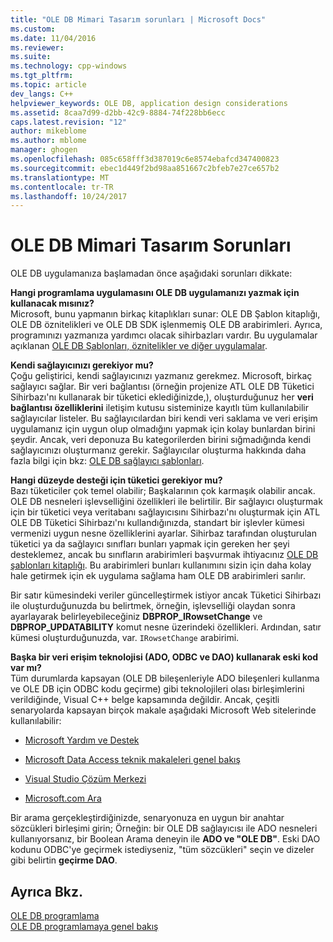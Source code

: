 ```yaml
---
title: "OLE DB Mimari Tasarım sorunları | Microsoft Docs"
ms.custom: 
ms.date: 11/04/2016
ms.reviewer: 
ms.suite: 
ms.technology: cpp-windows
ms.tgt_pltfrm: 
ms.topic: article
dev_langs: C++
helpviewer_keywords: OLE DB, application design considerations
ms.assetid: 8caa7d99-d2bb-42c9-8884-74f228bb6ecc
caps.latest.revision: "12"
author: mikeblome
ms.author: mblome
manager: ghogen
ms.openlocfilehash: 085c658fff3d387019c6e8574ebafcd347400823
ms.sourcegitcommit: ebec1d449f2bd98aa851667c2bfeb7e27ce657b2
ms.translationtype: MT
ms.contentlocale: tr-TR
ms.lasthandoff: 10/24/2017
---
```

# <a name="ole-db-architectural-design-issues"></a>OLE DB Mimari Tasarım Sorunları
OLE DB uygulamanıza başlamadan önce aşağıdaki sorunları dikkate:  
  
 **Hangi programlama uygulamasını OLE DB uygulamanızı yazmak için kullanacak mısınız?**  
 Microsoft, bunu yapmanın birkaç kitaplıkları sunar: OLE DB Şablon kitaplığı, OLE DB öznitelikleri ve OLE DB SDK işlenmemiş OLE DB arabirimleri. Ayrıca, programınızı yazmanıza yardımcı olacak sihirbazları vardır. Bu uygulamalar açıklanan [OLE DB Şablonları, öznitelikler ve diğer uygulamalar](../../data/oledb/ole-db-templates-attributes-and-other-implementations.md).  
  
 **Kendi sağlayıcınızı gerekiyor mu?**  
 Çoğu geliştirici, kendi sağlayıcınızı yazmanız gerekmez. Microsoft, birkaç sağlayıcı sağlar. Bir veri bağlantısı (örneğin projenize ATL OLE DB Tüketici Sihirbazı'nı kullanarak bir tüketici eklediğinizde,), oluşturduğunuz her **veri bağlantısı özelliklerini** iletişim kutusu sisteminize kayıtlı tüm kullanılabilir sağlayıcılar listeler. Bu sağlayıcılardan biri kendi veri saklama ve veri erişim uygulamanız için uygun olup olmadığını yapmak için kolay bunlardan birini şeydir. Ancak, veri deponuza Bu kategorilerden birini sığmadığında kendi sağlayıcınızı oluşturmanız gerekir. Sağlayıcılar oluşturma hakkında daha fazla bilgi için bkz: [OLE DB sağlayıcı şablonları](../../data/oledb/ole-db-provider-templates-cpp.md).  
  
 **Hangi düzeyde desteği için tüketici gerekiyor mu?**  
 Bazı tüketiciler çok temel olabilir; Başkalarının çok karmaşık olabilir ancak. OLE DB nesneleri işlevselliğini özellikleri ile belirtilir. Bir sağlayıcı oluşturmak için bir tüketici veya veritabanı sağlayıcısını Sihirbazı'nı oluşturmak için ATL OLE DB Tüketici Sihirbazı'nı kullandığınızda, standart bir işlevler kümesi vermenizi uygun nesne özelliklerini ayarlar. Sihirbaz tarafından oluşturulan tüketici ya da sağlayıcı sınıfları bunları yapmak için gereken her şeyi desteklemez, ancak bu sınıfların arabirimleri başvurmak ihtiyacınız [OLE DB şablonları kitaplığı](../../data/oledb/ole-db-templates.md). Bu arabirimleri bunları kullanımını sizin için daha kolay hale getirmek için ek uygulama sağlama ham OLE DB arabirimleri sarılır.  
  
 Bir satır kümesindeki veriler güncelleştirmek istiyor ancak Tüketici Sihirbazı ile oluşturduğunuzda bu belirtmek, örneğin, işlevselliği olaydan sonra ayarlayarak belirleyebileceğiniz **DBPROP_IRowsetChange** ve  **DBPROP_UPDATABILITY** komut nesne üzerindeki özellikleri. Ardından, satır kümesi oluşturduğunuzda, var. `IRowsetChange` arabirimi.  
  
 **Başka bir veri erişim teknolojisi (ADO, ODBC ve DAO) kullanarak eski kod var mı?**  
 Tüm durumlarda kapsayan (OLE DB bileşenleriyle ADO bileşenleri kullanma ve OLE DB için ODBC kodu geçirme) gibi teknolojileri olası birleşimlerini verildiğinde, Visual C++ belge kapsamında değildir. Ancak, çeşitli senaryolarda kapsayan birçok makale aşağıdaki Microsoft Web sitelerinde kullanılabilir:  
  
-   [Microsoft Yardım ve Destek](http://go.microsoft.com/fwlink/?linkid=148218)  
  
-   [Microsoft Data Access teknik makaleleri genel bakış](http://go.microsoft.com/fwlink/?linkid=148217)  
  
-   [Visual Studio Çözüm Merkezi](http://go.microsoft.com/fwlink/?linkid=148215)  
  
-   [Microsoft.com Ara](http://search.microsoft.com/)  
  
 Bir arama gerçekleştirdiğinizde, senaryonuza en uygun bir anahtar sözcükleri birleşimi girin; Örneğin: bir OLE DB sağlayıcısı ile ADO nesneleri kullanıyorsanız, bir Boolean Arama deneyin ile **ADO ve "OLE DB"**. Eski DAO kodunu ODBC'ye geçirmek istediyseniz, "tüm sözcükleri" seçin ve dizeler gibi belirtin **geçirme DAO**.  
  
## <a name="see-also"></a>Ayrıca Bkz.  
 [OLE DB programlama](../../data/oledb/ole-db-programming.md)   
 [OLE DB programlamaya genel bakış](../../data/oledb/ole-db-programming-overview.md)